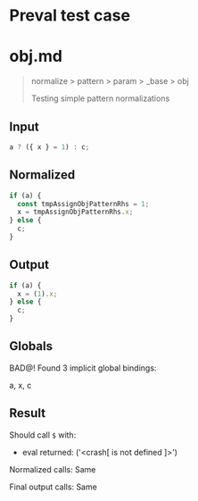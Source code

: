# Preval test case

# obj.md

> normalize > pattern > param > _base > obj
>
> Testing simple pattern normalizations

## Input

`````js filename=intro
a ? ({ x } = 1) : c;
`````

## Normalized

`````js filename=intro
if (a) {
  const tmpAssignObjPatternRhs = 1;
  x = tmpAssignObjPatternRhs.x;
} else {
  c;
}
`````

## Output

`````js filename=intro
if (a) {
  x = (1).x;
} else {
  c;
}
`````

## Globals

BAD@! Found 3 implicit global bindings:

a, x, c

## Result

Should call `$` with:
 - eval returned: ('<crash[ <ref> is not defined ]>')

Normalized calls: Same

Final output calls: Same
